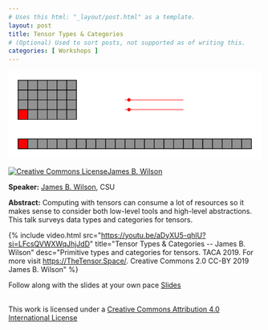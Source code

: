 ```yaml
---
# Uses this html: "_layout/post.html" as a template.
layout: post 
title: Tensor Types & Categories
# (Optional) Used to sort posts, not supported as of writing this.
categories: [ Workshops ]
---
```


![](/uploads/images/Abacus-Tensor-2D.gif)

<a rel="license" href="http://creativecommons.org/licenses/by/4.0/" target="_blank"><img alt="Creative Commons License" style="border-width:0" src="https://i.creativecommons.org/l/by/4.0/88x31.png" />James B. Wilson</a>


**Speaker:** <a href="https://www.math.colostate.edu/~jwilson/" target="_blank">James B. Wilson</a>, CSU

**Abstract:** Computing with tensors can consume a lot of resources so it makes sense to consider both low-level tools and high-level abstractions.
This talk surveys data types and categories for tensors.


 {% 
    include video.html
    src="https://youtu.be/aDyXU5-qhlU?si=LFcsQVWXWqJhjJdD"
    title="Tensor Types & Categories -- James B. Wilson"
    desc="Primitive types and categories for tensors. TACA 2019. For more visit https://TheTensor.Space/. Creative Commons 2.0 CC-BY 2019 James B. Wilson"
  %}

Follow along with the slides at your own pace
[Slides](https://slides.com/jameswilson-3/tensor-types-cats)


<br />This work is licensed under a <a rel="license" href="http://creativecommons.org/licenses/by/4.0/" target="_blank">Creative Commons Attribution 4.0 International License</a>